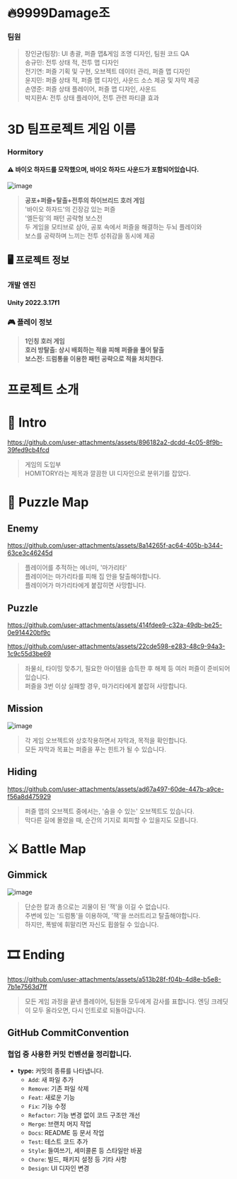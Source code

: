 # 🔥9999Damage조
### 팀원
> 장인균(팀장): UI 총괄, 퍼즐 맵&게임 조명 디자인, 팀원 코드 QA   
> 송규민: 전투 상태 적, 전투 맵 디자인   
> 전기연: 퍼즐 기획 및 구현, 오브젝트 데이터 관리, 퍼즐 맵 디자인   
> 윤지민: 퍼즐 상태 적, 퍼즐 맵 디자인, 사운드 소스 제공 및 자막 제공   
> 손영준: 퍼즐 상태 플레이어, 퍼즐 맵 디자인, 사운드   
> 박지환A: 전투 상태 플레이어, 전투 관련 파티클 효과   

# 3D 팀프로젝트 게임 이름
### Hormitory   

#### ⚠️ 바이오 하자드를 모작했으며, 바이오 하자드 사운드가 포함되어있습니다.   

![image](https://github.com/user-attachments/assets/e4e6a098-0a8c-4765-b95e-0ba3d1661153)

> **공포+퍼즐+탈출+전투의 하이브리드 호러 게임**     
> '바이오 하자드'의 긴장감 있는 퍼즐     
> '엘든링'의 패턴 공략형 보스전     
> 두 게임을 모티브로 삼아, 공포 속에서 퍼즐을 해결하는 두뇌 플레이와   
> 보스를 공략하며 느끼는 전투 성취감을 동시에 제공   


## 🖥️ 프로젝트 정보   
### 개발 엔진   
#### Unity 2022.3.17f1    
   
### 🎮 플레이 정보   
> **1인칭 호러 게임**   
> **호러 방탈출: 상시 배회하는 적을 피해 퍼즐을 풀어 탈출**   
> **보스전: 드럼통을 이용한 패턴 공략으로 적을 처치한다.**   

# 프로젝트 소개

# 🏃 Intro

https://github.com/user-attachments/assets/896182a2-dcdd-4c05-8f9b-39fed9cb4fcd

> 게임의 도입부   
> HOMITORY라는 제목과 깔끔한 UI 디자인으로 분위기를 잡았다.   


# 🧩 Puzzle Map

## Enemy

https://github.com/user-attachments/assets/8a14265f-ac64-405b-b344-63ce3c46245d

> 플레이어를 추적하는 에너미, '마가리타'   
> 플레이어는 마가리타를 피해 집 안을 탈출해야합니다.    
> 플레이어가 마가리타에게 붙잡히면 사망합니다.   


## Puzzle

https://github.com/user-attachments/assets/414fdee9-c32a-49db-be25-0e914420bf9c



https://github.com/user-attachments/assets/22cde598-e283-48c9-94a3-1c9c55d3be69



> 좌물쇠, 타이밍 맞추기, 필요한 아이템을 습득한 후 해제 등 여러 퍼즐이 준비되어 있습니다.   
> 퍼즐을 3번 이상 실패할 경우, 마가리타에게 붙잡혀 사망합니다.   


## Mission

![image](https://github.com/user-attachments/assets/9086f458-96e4-4371-a65b-642f2196402c)

> 각 게임 오브젝트와 상호작용하면서 자막과, 목적을 확인합니다.   
> 모든 자막과 목표는 퍼즐을 푸는 힌트가 될 수 있습니다.   



## Hiding


https://github.com/user-attachments/assets/ad67a497-60de-447b-a9ce-f56a8d475929

> 퍼즐 맵의 오브젝트 중에서는, '숨을 수 있는' 오브젝트도 있습니다.   
> 막다른 길에 몰렸을 때, 순간의 기지로 회피할 수 있을지도 모릅니다.   





# ⚔️ Battle Map

## Gimmick

![image](https://github.com/user-attachments/assets/9018df45-fe48-46eb-8dfd-cbf199123b8d)

> 단순한 칼과 총으로는 괴물이 된 '잭'을 이길 수 없습니다.   
> 주변에 있는 '드럼통'을 이용하여, '잭'을 쓰러트리고 탈출해야합니다.   
> 하지만, 폭발에 휘말리면 자신도 휩쓸릴 수 있습니다.

# 🎞️ Ending


https://github.com/user-attachments/assets/a513b28f-f04b-4d8e-b5e8-7b1e7563d7ff


> 모든 게임 과정을 끝낸 플레이어, 팀원들 모두에게 감사를 표합니다.
> 엔딩 크레딧이 모두 올라오면, 다시 인트로로 되돌아갑니다.


## GitHub CommitConvention   
### 협업 중 사용한 커밋 컨벤션을 정리합니다.      
*   **type:** 커밋의 종류를 나타냅니다.   
    *   `Add`:	새 파일 추가      
    *   `Remove`:	기존 파일 삭제     
    *   `Feat`:	새로운 기능   
    *   `Fix`:	기능 수정   
    *   `Refactor`:	기능 변경 없이 코드 구조만 개선   
    *   `Merge`:	브랜치 머지 작업   
    *   `Docs`:	README 등 문서 작업   
    *   `Test`:	테스트 코드 추가   
    *   `Style`:	들여쓰기, 세미콜론 등 스타일만 바꿈   
    *   `Chore`:	빌드, 패키지 설정 등 기타 사항    
    *   `Design`:	UI 디자인 변경   

